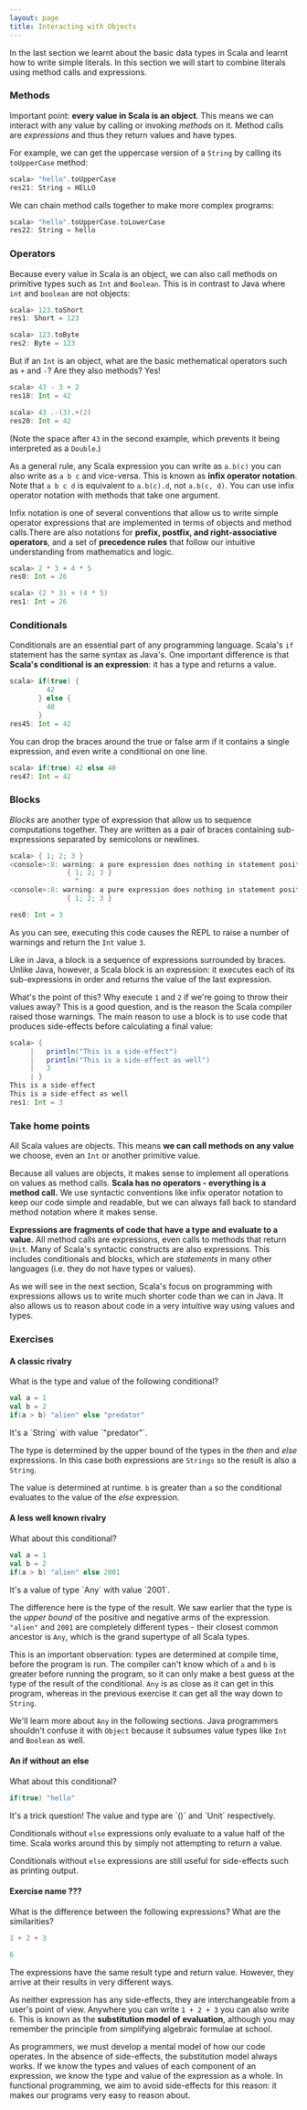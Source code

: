 ```yaml
---
layout: page
title: Interacting with Objects
---
```


In the last section we learnt about the basic data types in Scala and learnt how to write simple literals. In this section we will start to combine literals using method calls and expressions.

### Methods

Important point: **every value in Scala is an object**. This means we can interact with any value by calling or invoking *methods* on it. Method calls are *expressions* and thus they return values and have types.

For example, we can get the uppercase version of a `String` by calling its `toUpperCase` method:

~~~scala
scala> "hello".toUpperCase
res21: String = HELLO
~~~

We can chain method calls together to make more complex programs:

~~~scala
scala> "hello".toUpperCase.toLowerCase
res22: String = hello
~~~

### Operators

Because every value in Scala is an object, we can also call methods on primitive types such as `Int` and `Boolean`. This is in contrast to Java where `int` and `boolean` are not objects:

~~~scala
scala> 123.toShort
res1: Short = 123

scala> 123.toByte
res2: Byte = 123
~~~

But if an `Int` is an object, what are the basic methematical operators such as `+` and `-`? Are they also methods? Yes!

~~~scala
scala> 43 - 3 + 2
res18: Int = 42

scala> 43 .-(3).+(2)
res20: Int = 42
~~~

(Note the space after `43` in the second example, which prevents it being interpreted as a `Double`.)

As a general rule, any Scala expression you can write as `a.b(c)` you can also write as `a b c` and vice-versa. This is known as **infix operator notation**. Note that `a b c d` is equivalent to `a.b(c).d`, not `a.b(c, d)`. You can use infix operator notation with methods that take one argument.

Infix notation is one of several conventions that allow us to write simple operator expressions that are implemented in terms of objects and method calls.There are also notations for **prefix, postfix, and right-associative operators**, and a set of **precedence rules** that follow our intuitive understanding from mathematics and logic.

~~~scala
scala> 2 * 3 + 4 * 5
res0: Int = 26

scala> (2 * 3) + (4 * 5)
res1: Int = 26
~~~

### Conditionals

Conditionals are an essential part of any programming language. Scala's `if` statement has the same syntax as Java's. One important difference is that **Scala's conditional is an expression**: it has a type and returns a value.

~~~scala
scala> if(true) {
         42
       } else {
         40
       }
res45: Int = 42
~~~

You can drop the braces around the true or false arm if it contains a single expression, and even write a conditional on one line.

~~~scala
scala> if(true) 42 else 40
res47: Int = 42
~~~

### Blocks

*Blocks* are another type of expression that allow us to sequence computations together. They are written as a pair of braces containing sub-expressions separated by semicolons or newlines.

~~~scala
scala> { 1; 2; 3 }
<console>:8: warning: a pure expression does nothing in statement position; you may be omitting necessary parentheses
              { 1; 2; 3 }
                ^
<console>:8: warning: a pure expression does nothing in statement position; you may be omitting necessary parentheses
              { 1; 2; 3 }

res0: Int = 3
~~~

As you can see, executing this code causes the REPL to raise a number of warnings and return the `Int` value `3`.

Like in Java, a block is a sequence of expressions surrounded by braces. Unlike Java, however, a Scala block is an expression: it executes each of its sub-expressions in order and returns the value of the last expression.

What's the point of this? Why execute `1` and `2` if we're going to throw their values away? This is a good question, and is the reason the Scala compiler raised those warnings. The main reason to use a block is to use code that produces side-effects before calculating a final value:

~~~scala
scala> {
     |   println("This is a side-effect")
     |   println("This is a side-effect as well")
     |   3
     | }
This is a side-effect
This is a side-effect as well
res1: Int = 3
~~~

### Take home points

All Scala values are objects. This means **we can call methods on any value** we choose, even an `Int` or another primitive value.

Because all values are objects, it makes sense to implement all operations on values as method calls. **Scala has no operators - everything is a method call.** We use syntactic conventions like infix operator notation to keep our code simple and readable, but we can always fall back to standard method notation where it makes sense.

**Expressions are fragments of code that have a type and evaluate to a value.** All method calls are expressions, even calls to methods that return `Unit`. Many of Scala's syntactic constructs are also expressions. This includes conditionals and blocks, which are *statements* in many other languages (i.e. they do not have types or values).

As we will see in the next section, Scala's focus on programming with expressions allows us to write much shorter code than we can in Java. It also allows us to reason about code in a very intuitive way using values and types.

### Exercises

#### A classic rivalry

What is the type and value of the following conditional?

~~~scala
val a = 1
val b = 2
if(a > b) "alien" else "predator"
~~~

<div class="solution">
  It's a `String` with value `"predator"`.

  The type is determined by the upper bound of the types in the *then* and *else* expressions. In this case both expressions are `Strings` so the result is also a `String`.

  The value is determined at runtime. `b` is greater than `a` so the conditional evaluates to the value of the *else* expression.
</div>

#### A less well known rivalry

What about this conditional?

~~~scala
val a = 1
val b = 2
if(a > b) "alien" else 2001
~~~

<div class="solution">
It's a value of type `Any` with value `2001`.

The difference here is the type of the result. We saw earlier that the type is the *upper bound* of the positive and negative arms of the expression. `"alien"` and `2001` are completely different types - their closest common ancestor is `Any`, which is the grand supertype of all Scala types.

This is an important observation: types are determined at compile time, before the program is run. The compiler can't know which of `a` and `b` is greater before running the program, so it can only make a best guess at the type of the result of the conditional. `Any` is as close as it can get in this program, whereas in the previous exercise it can get all the way down to `String`.

We'll learn more about `Any` in the following sections. Java programmers shouldn't confuse it with `Object` because it subsumes value types like `Int` and `Boolean` as well.
</div>

#### An if without an else

What about this conditional?

~~~scala
if(true) "hello"
~~~

<div class="solution">
It's a trick question! The value and type are `()` and `Unit` respectively.

Conditionals without `else` expressions only evaluate to a value half of the time. Scala works around this by simply not attempting to return a value.

Conditionals without `else` expressions are still useful for side-effects such as printing output.
</div>

#### Exercise name ???

What is the difference between the following expressions? What are the similarities?

~~~scala
1 + 2 + 3

6
~~~

<div class="solution">
The expressions have the same result type and return value. However, they arrive at their results in very different ways.

As neither expression has any side-effects, they are interchangeable from a user's point of view. Anywhere you can write `1 + 2 + 3` you can also write `6`. This is known as the **substitution model of evaluation**, although you may remember the principle from simplifying algebraic formulae at school.

As programmers, we must develop a mental model of how our code operates. In the absence of side-effects, the substitution model always works. If we know the types and values of each component of an expression, we know the type and value of the expression as a whole. In functional programming, we aim to avoid side-effects for this reason: it makes our programs very easy to reason about.
</div>
